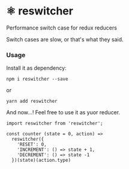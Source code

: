 # ⚛ reswitcher
Performance switch case for redux reducers

Switch cases are slow, or that's what they said.

### Usage 

Install it as dependency:

`npm i reswitcher --save`

or 

`yarn add reswitcher`

And now...! Feel free to use it as yuor reducer.

```
import reswitcher from 'reswitcher';

const counter (state = 0, action) =>
  reswitcher({
    'RESET': 0,
    'INCREMENT': () => state + 1,
    'DECREMENT': () => state -1
  })(state)(action.type)
```
